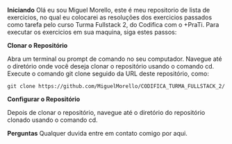 **Iniciando**
Olá eu sou Miguel Morello, este é meu repositorio de lista de exercicios, no qual eu colocarei as resoluções dos exercicios passados como tarefa pelo curso Turma Fullstack 2,  do Codifica com o +PraTi.
Para executar os exercicios em sua maquina, siga estes passos:

**Clonar o Repositório**

Abra um terminal ou prompt de comando no seu computador.
Navegue até o diretório onde você deseja clonar o repositório usando o comando cd.
Execute o comando git clone seguido da URL deste repositório, como:

``git clone https://github.com/MiguelMorello/CODIFICA_TURMA_FULLSTACK_2/``

**Configurar o Repositório**

Depois de clonar o repositório, navegue até o diretório do repositório clonado usando o comando cd.

**Perguntas**
Qualquer duvida entre em contato comigo por aqui.
